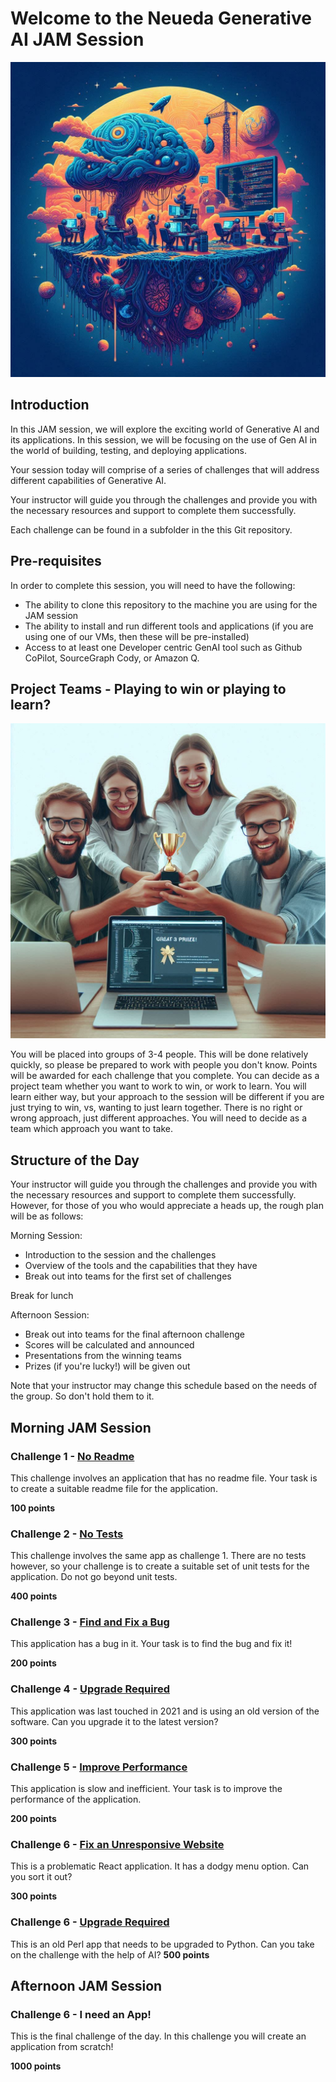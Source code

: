 # Welcome to the Neueda Generative AI JAM Session

![Alt text](./images/genaijam.png)

## Introduction
In this JAM session, we will explore the exciting world of Generative AI and its
applications. In this session, we will be focusing on the use of Gen AI in the world of 
building, testing, and deploying applications.

Your session today will comprise of a series of challenges that will address different capabilities of Generative AI.

Your instructor will guide you through the challenges and provide you with the necessary resources and support to complete them successfully.

Each challenge can be found in a subfolder in the this Git repository.

## Pre-requisites
In order to complete this session, you will need to have the following:
- The ability to clone this repository to the machine you are using for the JAM session
- The ability to install and run different tools and applications (if you are using one of our VMs, then these will be pre-installed)
- Access to at least one Developer centric GenAI tool such as Github CoPilot, SourceGraph Cody, or Amazon Q. 

## Project Teams - Playing to win or playing to learn?

![Alt text](images/winning.jpeg)

You will be placed into groups of 3-4 people. This will be done relatively quickly, so please be prepared to work with people you don't know. Points will be awarded for each challenge that you complete. You can decide as a project team whether you want to work to win, or work to learn. You will learn either way, but your approach to the session will be different if you are just trying to win, vs, wanting to just learn together. There is no right or wrong approach, just different approaches. You will need to decide as a team which approach you want to take.

## Structure of the Day

Your instructor will guide you through the challenges and provide you with the necessary resources and support to complete them successfully. However, for those of you who would appreciate a heads up, the rough plan will be as follows:

Morning Session:

* Introduction to the session and the challenges
* Overview of the tools and the capabilities that they have
* Break out into teams for the first set of challenges

Break for lunch

Afternoon Session:

* Break out into teams for the final afternoon challenge
* Scores will be calculated and announced
* Presentations from the winning teams
* Prizes (if you're lucky!) will be given out

Note that your instructor may change this schedule based on the needs of the group. So don't hold them to it.

## Morning JAM Session

### Challenge 1 - [No Readme](challenges/no-readme/readme.md)
This challenge involves an application that has no readme file. Your task is to create a suitable readme file for the application.

**100 points**

### Challenge 2 - [No Tests](challenges/no-tests/readme.md)
This challenge involves the same app as challenge 1. There are no tests however, so your challenge is to create a suitable set of unit tests for the application. Do not go beyond unit tests.

**400 points**

### Challenge 3 - [Find and Fix a Bug](challenges/find-and-fix-a-bug/README.md)
This application has a bug in it. Your task is to find the bug and fix it!

**200 points**

### Challenge 4 - [Upgrade Required](challenges/upgrade-required/readme.md)
This application was last touched in 2021 and is using an old version of the software. Can you upgrade it to the latest version?

**300 points**

### Challenge 5 - [Improve Performance](challenges/improve-performance/Readme.md)
This application is slow and inefficient. Your task is to improve the performance of the application.

**200 points**

### Challenge 6 - [Fix an Unresponsive Website](challenges/fix-an-unresponsive-website/README.md)
This is a problematic React application. It has a dodgy menu option. Can you sort it out?

**300 points**

### Challenge 6 - [Upgrade Required](challenges/upgrade-required/readme.md)
This is an old Perl app that needs to be upgraded to Python. Can you take on the challenge with the help of AI?
**500 points**

## Afternoon JAM Session


### Challenge 6 - I need an App!
This is the final challenge of the day. In this challenge you will create an application from scratch!

**1000 points**
